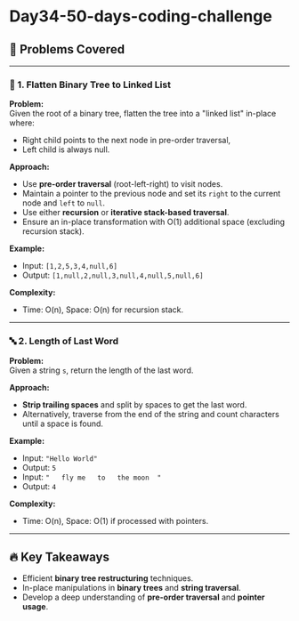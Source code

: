 # Day34-50-days-coding-challenge


## 🚀 Problems Covered

---

### 🌳 1. Flatten Binary Tree to Linked List
**Problem:**  
Given the root of a binary tree, flatten the tree into a "linked list" in-place where:  
- Right child points to the next node in pre-order traversal,  
- Left child is always null.

**Approach:**  
- Use **pre-order traversal** (root-left-right) to visit nodes.
- Maintain a pointer to the previous node and set its `right` to the current node and `left` to `null`.
- Use either **recursion** or **iterative stack-based traversal**.
- Ensure an in-place transformation with O(1) additional space (excluding recursion stack).

**Example:**  
- Input: `[1,2,5,3,4,null,6]`  
- Output: `[1,null,2,null,3,null,4,null,5,null,6]`

**Complexity:**  
- Time: O(n), Space: O(n) for recursion stack.

---

### 🔤 2. Length of Last Word
**Problem:**  
Given a string `s`, return the length of the last word.

**Approach:**  
- **Strip trailing spaces** and split by spaces to get the last word.  
- Alternatively, traverse from the end of the string and count characters until a space is found.  

**Example:**  
- Input: `"Hello World"`  
- Output: `5`  
- Input: `"   fly me   to   the moon  "`  
- Output: `4`

**Complexity:**  
- Time: O(n), Space: O(1) if processed with pointers.

---

## 🔥 Key Takeaways
- Efficient **binary tree restructuring** techniques.
- In-place manipulations in **binary trees** and **string traversal**.
- Develop a deep understanding of **pre-order traversal** and **pointer usage**.
